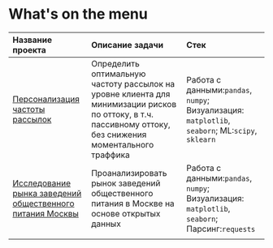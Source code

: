 # What's on the menu
| Название проекта | Описание задачи | Стек    |
| :---------------- | :------------------ | :------------------------- |
|<a href='https://nbviewer.jupyter.org/github/gashenina/python_notebooks/blob/master/email_frequency_reco.ipynb'>Персонализация частоты рассылок</a> |Определить оптимальную частоту рассылок на уровне клиента для минимизации рисков по оттоку, в т.ч. пассивному оттоку, без снижения моментального траффика |Работа с данными:`pandas`, `numpy`; Визуализация: `matplotlib`, `seaborn`; ML:`scipy`, `sklearn`|
|<a href='https://nbviewer.jupyter.org/github/gashenina/MSC_restaurants_overview/blob/master/MSC_restaurants_overview.ipynb'>Исследование рынка заведений общественного питания Москвы</a>|Проанализировать рынок заведений общественного питания в Москве на основе открытых данных|Работа с данными:`pandas`, `numpy`; Визуализация: `matplotlib`, `seaborn`; <br>Парсинг:`requests` |
| | | |    
